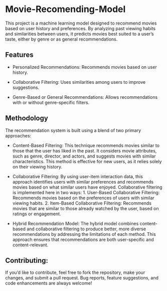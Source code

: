 # Movie-Recomending-Model

This project is a machine learning model designed to recommend movies based on user history and preferences. By analyzing past viewing habits and similarities between users, it predicts movies best suited to a user’s taste, either by genre or as general recommendations.

## Features
- Personalized Recommendations: Recommends movies based on user history.
  
- Collaborative Filtering: Uses similarities among users to improve suggestions.
  
- Genre-Based or General Recommendations: Allows recommendations with or without genre-specific filters.

## Methodology
The recommendation system is built using a blend of two primary approaches:

- Content-Based Filtering: This technique recommends movies similar to those that the user has liked in the past. It considers movie attributes, such as genre, director, and actors, and suggests movies with similar characteristics. This method is effective for new users, as it relies solely on their viewing history.

- Collaborative Filtering: By using user-item interaction data, this approach identifies users with similar preferences and recommends movies based on what similar users have enjoyed. Collaborative filtering is implemented here in two ways:
          1. User-Based Collaborative Filtering: Recommends movies based on the preferences of users with similar viewing habits.
          2. Item-Based Collaborative Filtering: Recommends movies that are similar to those already watched by the user, based on ratings or engagement.

- Hybrid Recommendation Model: The hybrid model combines content-based and collaborative filtering to produce better, more diverse recommendations by addressing the limitations of each method. This approach ensures that recommendations are both user-specific and content-relevant.

## Contributing: 
If you’d like to contribute, feel free to fork the repository, make your changes, and submit a pull request. Bug reports, feature suggestions, and code enhancements are always welcome!
